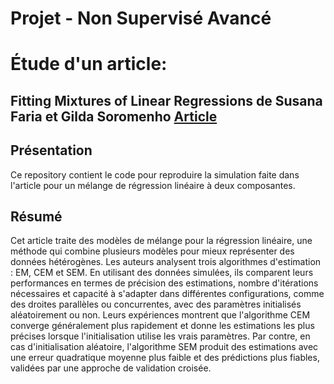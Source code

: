 # Projet - Non Supervisé Avancé 
# Étude d'un article: 

## Fitting Mixtures of Linear Regressions de Susana Faria et Gilda Soromenho [Article](https://www.academia.edu/117473574/Fitting_mixtures_of_linear_regressions)

## Présentation 
Ce repository contient le code pour reproduire la simulation faite dans l'article pour un mélange de régression linéaire à deux composantes. 

## Résumé
Cet article traite des modèles de mélange pour la régression linéaire, une méthode qui combine plusieurs modèles pour mieux représenter des données hétérogènes. Les auteurs analysent trois algorithmes d'estimation : EM, CEM et SEM. En utilisant des données simulées, ils comparent leurs performances en termes de précision des estimations, nombre d'itérations nécessaires et capacité à s'adapter dans différentes configurations, comme des droites parallèles ou concurrentes, avec des paramètres initialisés aléatoirement ou non.
Leurs expériences montrent que l'algorithme CEM converge généralement plus rapidement et donne les estimations les plus précises lorsque l'initialisation utilise les vrais paramètres. Par contre, en cas d'initialisation aléatoire, l'algorithme SEM produit des estimations avec une erreur quadratique moyenne plus faible et des prédictions plus fiables, validées par une approche de validation croisée.

